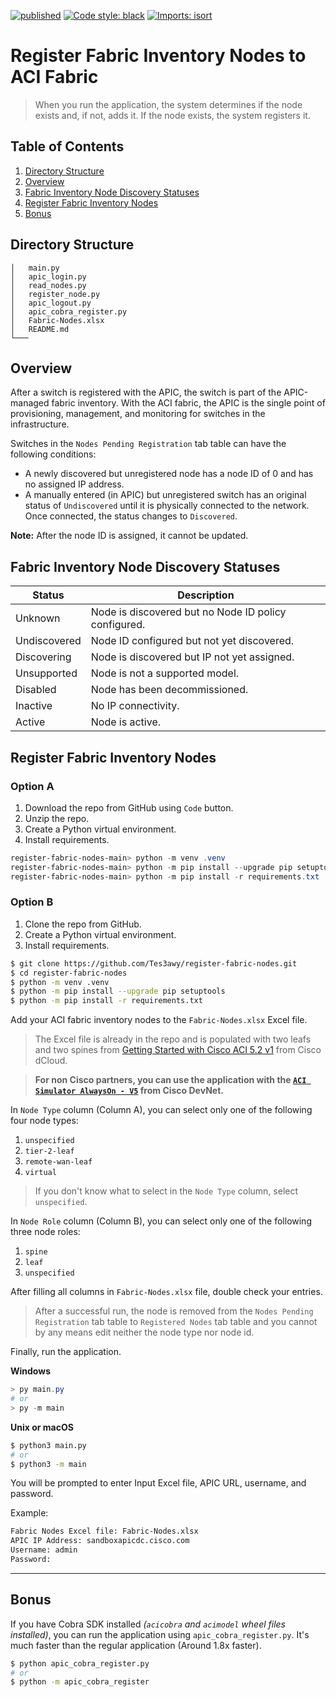 [![published](https://static.production.devnetcloud.com/codeexchange/assets/images/devnet-published.svg)](https://developer.cisco.com/codeexchange/github/repo/Tes3awy/register-fabric-nodes)
[![Code style: black](https://img.shields.io/badge/code%20style-black-000000.svg?style=flat-square)](https://github.com/psf/black)
[![Imports: isort](https://img.shields.io/badge/%20imports-isort-%231674b1?style=flat-square&labelColor=ef8336)](https://pycqa.github.io/isort/)
# Register Fabric Inventory Nodes to ACI Fabric

> When you run the application, the system determines if the node exists and, if not, adds it. If the node exists, the system registers it.

## Table of Contents

1. [Directory Structure](#directory-structure)
2. [Overview](#overview)
3. [Fabric Inventory Node Discovery Statuses](#fabric-inventory-node-discovery-statuses)
4. [Register Fabric Inventory Nodes](#register-fabric-inventory-nodes)
5. [Bonus](#bonus)

## Directory Structure

```
│   main.py
│   apic_login.py
│   read_nodes.py
│   register_node.py
│   apic_logout.py
│   apic_cobra_register.py
│   Fabric-Nodes.xlsx
│   README.md
└───
```

## Overview

After a switch is registered with the APIC, the switch is part of the APIC-managed fabric inventory. With the
ACI fabric, the APIC is the single point of provisioning, management, and monitoring for switches in the infrastructure.

Switches in the `Nodes Pending Registration` tab table can have the following conditions:
- A newly discovered but unregistered node has a node ID of 0 and has no assigned IP address.
- A manually entered (in APIC) but unregistered switch has an original status of `Undiscovered` until it is physically connected to the network. Once connected, the status changes to `Discovered`.

**Note:** After the node ID is assigned, it cannot be updated.

## Fabric Inventory Node Discovery Statuses

| Status        | Description                                      	    |
|--------------	|------------------------------------------------------ |
| Unknown      	| Node is discovered but no Node ID policy configured. 	|
| Undiscovered 	| Node ID configured but not yet discovered.        	|
| Discovering  	| Node is discovered but IP not yet assigned.          	|
| Unsupported  	| Node is not a supported model.                    	|
| Disabled     	| Node has been decommissioned.                     	|
| Inactive     	| No IP connectivity.                               	|
| Active       	| Node is active.                                   	|

## Register Fabric Inventory Nodes

### Option A

1. Download the repo from GitHub using `Code` button.
2. Unzip the repo.
3. Create a Python virtual environment.
3. Install requirements.

```powershell
register-fabric-nodes-main> python -m venv .venv
register-fabric-nodes-main> python -m pip install --upgrade pip setuptools
register-fabric-nodes-main> python -m pip install -r requirements.txt
```

### Option B

1. Clone the repo from GitHub.
2. Create a Python virtual environment.
3. Install requirements.

```bash
$ git clone https://github.com/Tes3awy/register-fabric-nodes.git
$ cd register-fabric-nodes
$ python -m venv .venv
$ python -m pip install --upgrade pip setuptools
$ python -m pip install -r requirements.txt
```

Add your ACI fabric inventory nodes to the `Fabric-Nodes.xlsx` Excel file.

> The Excel file is already in the repo and is populated with two leafs and two spines from [Getting Started with Cisco ACI 5.2 v1](https://dcloud2-lon.cisco.com/content/demo/505213?returnPathTitleKey=content-view) from Cisco dCloud.

> **For non Cisco partners, you can use the application with the [`ACI Simulator AlwaysOn - V5`](https://devnetsandbox.cisco.com/RM/Diagram/Index/18a514e8-21d4-4c29-96b2-e3c16b1ee62e?diagramType=Topology) from Cisco DevNet.**

In `Node Type` column (Column A), you can select only one of the following four node types:
1. `unspecified`
2. `tier-2-leaf`
3. `remote-wan-leaf`
4. `virtual`

> If you don't know what to select in the `Node Type` column, select `unspecified`.

In `Node Role` column (Column B), you can select only one of the following three node roles:
1. `spine`
2. `leaf`
3. `unspecified`

After filling all columns in `Fabric-Nodes.xlsx` file, double check your entries.

> After a successful run, the node is removed from the `Nodes Pending Registration` tab table to `Registered Nodes` tab table and you cannot by any means edit neither the node type nor node id.

Finally, run the application.

**Windows**

```powershell
> py main.py
# or
> py -m main
```

**Unix or macOS**

```bash
$ python3 main.py
# or
$ python3 -m main
```

You will be prompted to enter Input Excel file, APIC URL, username, and password.

Example:

```bash
Fabric Nodes Excel file: Fabric-Nodes.xlsx
APIC IP Address: sandboxapicdc.cisco.com
Username: admin
Password: 
```

---

## Bonus

If you have Cobra SDK installed _(`acicobra` and `acimodel` wheel files installed)_, you can run the application using `apic_cobra_register.py`. It's much faster than the regular application (Around 1.8x faster).

```bash
$ python apic_cobra_register.py
# or
$ python -m apic_cobra_register
```
